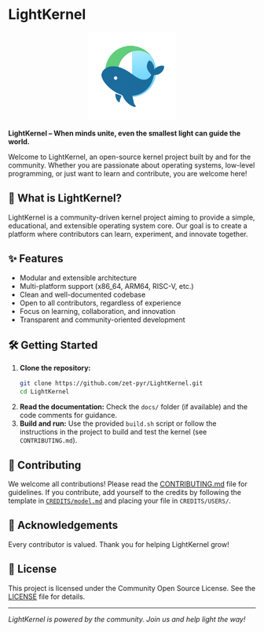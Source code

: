 # LightKernel

<p align="center">
  <img src="assets/logo/logo.png" alt="LightKernel Logo" width="180"/>
</p>

**LightKernel – When minds unite, even the smallest light can guide the world.**

Welcome to LightKernel, an open-source kernel project built by and for the community. Whether you are passionate about operating systems, low-level programming, or just want to learn and contribute, you are welcome here!

## 🚀 What is LightKernel?
LightKernel is a community-driven kernel project aiming to provide a simple, educational, and extensible operating system core. Our goal is to create a platform where contributors can learn, experiment, and innovate together.

## ✨ Features
- Modular and extensible architecture
- Multi-platform support (x86_64, ARM64, RISC-V, etc.)
- Clean and well-documented codebase
- Open to all contributors, regardless of experience
- Focus on learning, collaboration, and innovation
- Transparent and community-oriented development

## 🛠️ Getting Started
1. **Clone the repository:**
   ```bash
   git clone https://github.com/zet-pyr/LightKernel.git
   cd LightKernel
   ```
2. **Read the documentation:**
   Check the `docs/` folder (if available) and the code comments for guidance.
3. **Build and run:**
   Use the provided `build.sh` script or follow the instructions in the project to build and test the kernel (see `CONTRIBUTING.md`).

## 🤝 Contributing
We welcome all contributions! Please read the [CONTRIBUTING.md](CONTRIBUTING.md) file for guidelines. If you contribute, add yourself to the credits by following the template in [`CREDITS/model.md`](CREDITS/model.md) and placing your file in `CREDITS/USERS/`.

## 🙏 Acknowledgements
Every contributor is valued. Thank you for helping LightKernel grow!

## 📜 License
This project is licensed under the Community Open Source License. See the [LICENSE](LICENSE) file for details.

---

*LightKernel is powered by the community. Join us and help light the way!*
